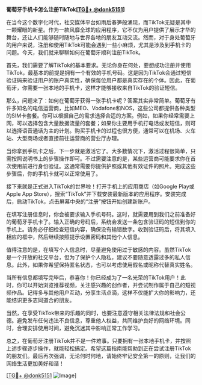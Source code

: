 **葡萄牙手机卡怎么注册TikTok[[TG💪+ @donk5151](https://t.me/s/donk5151)]**

在当今这个数字化时代，社交媒体平台如雨后春笋般涌现，而TikTok无疑是其中一颗耀眼的新星。作为一款风靡全球的应用程序，它不仅为用户提供了展示才华的舞台，还让人们能够随时随地与世界各地的朋友互动交流。然而，对于身处葡萄牙的用户来说，注册和使用TikTok可能会遇到一些小麻烦，尤其是涉及到手机卡的问题。今天，我们就来聊聊如何在葡萄牙顺利注册TikTok。

首先，我们需要了解TikTok的基本要求。无论你身在何处，要想成功注册并使用TikTok，最基本的前提是拥有一个有效的手机号码。这是因为TikTok会通过短信验证码来验证用户的账户真实性，确保每位用户都是真实存在的个体。因此，在葡萄牙，你需要一张本地的手机卡，这样才能够接收来自TikTok的验证短信。

那么，问题来了：如何在葡萄牙获得一张手机卡呢？答案其实非常简单。葡萄牙有许多知名的电信运营商，比如MEO、Vodafone和NOS，这些公司都提供各种类型的SIM卡套餐。你可以根据自己的需求选择合适的方案。例如，如果你经常需要上网，可以选择包含大量数据流量的套餐；如果你主要用手机打电话或发短信，则可以选择语音通话为主的计划。购买手机卡的过程也很方便，通常可以在机场、火车站、大型商场或者直接前往运营商的营业厅办理。

当你拿到手机卡之后，下一步就是激活它了。大多数情况下，激活过程很简单，只需按照说明书上的步骤操作即可。不过需要注意的是，某些运营商可能要求你在首次使用前进行身份验证。这通常需要你提供护照或其他有效证件的照片。完成这些步骤后，你的手机卡就可以正常使用了。

接下来就是正式进入TikTok的世界啦！打开手机上的应用商店（如Google Play或Apple App Store），搜索“TikTok”并下载安装最新版本的应用程序。安装完成后，启动TikTok，点击屏幕中央的“注册”按钮开始创建新账户。

在填写注册信息时，你会被要求输入手机号码。这时，就需要用到我们之前准备好的葡萄牙手机卡了。输入正确的号码后，系统会发送一条包含验证码的短信到你的手机上。请务必仔细检查短信内容，确保没有输错数字。收到验证码后，将其填入相应的框中，然后继续按照提示设置密码和其他个人信息。

值得注意的是，在填写个人信息时，尽量避免使用过于敏感的内容。虽然TikTok是一个开放的社交平台，但为了保护个人隐私，建议不要随意透露过多的私人信息。此外，如果你希望保持匿名状态，也可以考虑使用假名或昵称代替真实姓名。

当所有信息都填写完毕后，恭喜你！你已经成为了一名光荣的TikTok用户！此时，你可以开始浏览推荐视频，关注感兴趣的创作者，并尝试制作属于自己的短视频作品。记得多与其他用户互动，分享生活点滴，这样不仅能扩大你的影响力，还能结识更多志同道合的朋友。

当然，在享受TikTok带来的乐趣的同时，也要注意遵守相关法律法规和社会公德。避免发布任何违法不良信息，尊重他人权益，共同维护良好的网络环境。同时，合理安排使用时间，避免沉迷其中影响正常工作学习。

总之，在葡萄牙注册TikTok并不是一件难事。只要拥有一张本地手机卡，并按照上述步骤逐步操作，就能轻松搞定。希望这篇指南能帮助到正在尝试注册TikTok的朋友们。最后再次强调，无论何时何地，请始终牢记安全第一的原则，让我们的网络生活更加美好和谐！

[[TG💪+ @donk5151](https://t.me/s/donk5151) ![Image](https://i.postimg.cc/rwNCRYN7/Snipaste-2025-04-30-17-27-05.png)]